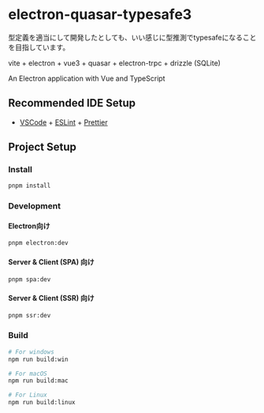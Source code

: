 # electron-quasar-typesafe3

型定義を適当にして開発したとしても、いい感じに型推測でtypesafeになることを目指しています。

vite + electron + vue3 + quasar + electron-trpc + drizzle (SQLite)

An Electron application with Vue and TypeScript

## Recommended IDE Setup

- [VSCode](https://code.visualstudio.com/) + [ESLint](https://marketplace.visualstudio.com/items?itemName=dbaeumer.vscode-eslint) + [Prettier](https://marketplace.visualstudio.com/items?itemName=esbenp.prettier-vscode)

## Project Setup

### Install

```bash
pnpm install
```

### Development

#### Electron向け

```bash
pnpm electron:dev
```

#### Server & Client (SPA) 向け

```bash
pnpm spa:dev
```

#### Server & Client (SSR) 向け

```bash
pnpm ssr:dev
```

### Build

```bash
# For windows
npm run build:win

# For macOS
npm run build:mac

# For Linux
npm run build:linux
```
